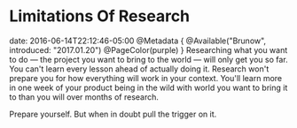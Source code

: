 # Limitations Of Research
date: 2016-06-14T22:12:46-05:00
@Metadata {
  @Available("Brunow", introduced: "2017.01.20")
  @PageColor(purple)
}
Researching what you want to do &mdash; the project you want to bring to the world &mdash; will only get you so far. You can't learn every lesson ahead of actually doing it. Research won't prepare you for how everything will work in your context. You'll learn more in one week of your product being in the wild with world you want to bring it to than you will over months of research.

Prepare yourself. But when in doubt pull the trigger on it.
